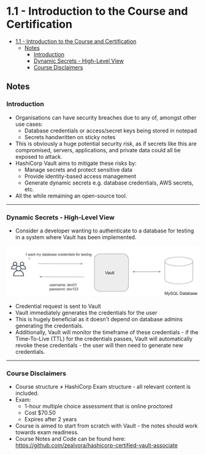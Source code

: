 # 1.1 - Introduction to the Course and Certification

- [1.1 - Introduction to the Course and Certification](#11---introduction-to-the-course-and-certification)
  - [Notes](#notes)
    - [Introduction](#introduction)
    - [Dynamic Secrets - High-Level View](#dynamic-secrets---high-level-view)
    - [Course Disclaimers](#course-disclaimers)

## Notes

### Introduction

- Organisations can have security breaches due to any of, amongst other use cases:
  - Database credentials or access/secret keys being stored in notepad
  - Secrets handwritten on sticky notes
- This is obviously a huge potential security risk, as if secrets like this are compromised, servers, applications, and private data could all be exposed to attack.
- HashiCorp Vault aims to mitigate these risks by:
  - Manage secrets and protect sensitive data
  - Provide identity-based access management
  - Generate dynamic secrets e.g. database credentials, AWS secrets, etc.
- All the while remaining an open-source tool.

---

### Dynamic Secrets - High-Level View

- Consider a developer wanting to authenticate to a database for testing in a system where Vault has been implemented.

![Untitled](img/Untitled.png)

- Credential request is sent to Vault
- Vault immediately generates the credentials for the user
- This is hugely beneficial as it doesn't depend on database admins generating the credentials.
- Additionally, Vault will monitor the timeframe of these credentials - if the Time-To-Live (TTL) for the credentials passes, Vault will automatically revoke these credentials - the user will then need to generate new credentials.

---

### Course Disclaimers

- Course structure &ne; HashiCorp Exam structure - all relevant content is included.
- Exam:
  - 1-hour multiple choice assessment that is online proctored
  - Cost $70.50
  - Expires after 2 years
- Course is aimed to start from scratch with Vault - the notes should work towards exam readiness.
- Course Notes and Code can be found here:
<https://github.com/zealvora/hashicorp-certified-vault-associate>
